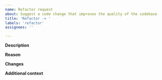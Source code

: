 ```yaml
---
name: Refactor request
about: Suggest a code change that improves the quality of the codebase
title: 'Refactor -> '
labels: 'refactor'
assignees: ''

---
```


**Description**

<!-- A clear and concise description of what the refactoring is about. -->

**Reason**

<!-- Why is this refactoring necessary? What problem does it solve? -->

**Changes**

<!-- What changes should be made in a pull request solving this issue? -->

**Additional context**

<!-- Add any other context or screenshots about the refactoring here. -->
